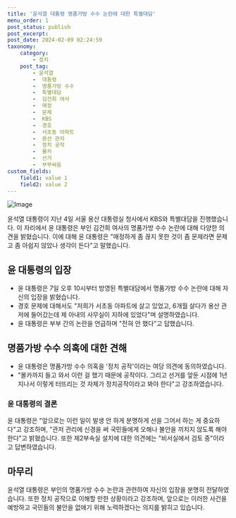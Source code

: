 ```yaml
---
title: '윤석열 대통령 명품가방 수수 논란에 대한 특별대담'
menu_order: 1
post_status: publish
post_excerpt: 
post_date: 2024-02-09 02:24:59
taxonomy:
    category:
        - 정치
    post_tag:
        - 윤석열
        -  대통령
        -  명품가방 수수
        -  특별대담
        -  김건희 여사
        -  매정
        -  문제
        -  KBS
        -  경호
        -  서초동 아파트
        -  용산 관저
        -  정치 공작
        -  몰카
        -  선거
        -  부부싸움
custom_fields:
    field1: value 1
    field2: value 2
---
```


![Image](https://imgnews.pstatic.net/image/448/2024/02/07/2024020790232_0_20240207234601649.jpg?type=w647)

윤석열 대통령이 지난 4일 서울 용산 대통령실 청사에서 KBS와 특별대담을 진행했습니다. 이 자리에서 윤 대통령은 부인 김건희 여사의 명품가방 수수 논란에 대해 다양한 의견을 밝혔습니다. 이에 대해 윤 대통령은 "매정하게 좀 끊지 못한 것이 좀 문제라면 문제고 좀 아쉽지 않았나 생각이 든다"고 말했습니다.
## 윤 대통령의 입장
- 윤 대통령은 7일 오후 10시부터 방영된 특별대담에서 명품가방 수수 논란에 대해 자신의 입장을 밝혔습니다.
- 경호 문제에 대해서도 "저희가 서초동 아파트에 살고 있었고, 6개월 살다가 용산 관저에 들어갔는데 제 아내의 사무실이 지하에 있었다"며 설명하였습니다.
- 윤 대통령은 부부 간의 논란을 언급하며 "전혀 안 했다"고 답했습니다.
## 명품가방 수수 의혹에 대한 견해
- 윤 대통령은 명품가방 수수 의혹을 '정치 공작'이라는 여당 의견에 동의하였습니다.
- "몰카까지 들고 와서 이런 걸 했기 때문에 공작이다. 그리고 선거를 앞둔 시점에 1년 지나서 이렇게 터뜨리는 것 자체가 정치공작이라고 봐야 한다"고 강조하였습니다.
### 윤 대통령의 결론
윤 대통령은 "앞으로는 이런 일이 발생 안 하게 분명하게 선을 그어서 하는 게 중요하다"고 강조하며, "관저 관리에 신경을 써 국민들에게 오해나 불안을 끼치지 않도록 해야 한다"고 밝혔습니다. 또한 제2부속실 설치에 대한 의견에는 "비서실에서 검토 중"이라고 답변하였습니다.
## 마무리
윤석열 대통령은 부인의 명품가방 수수 논란과 관련하여 자신의 입장을 분명히 전달하였습니다. 또한 정치 공작으로 이해할 만한 상황이라고 강조하며, 앞으로는 이러한 사건을 예방하고 국민들의 불안을 없애기 위해 노력하겠다는 의지를 밝히고 있습니다.
